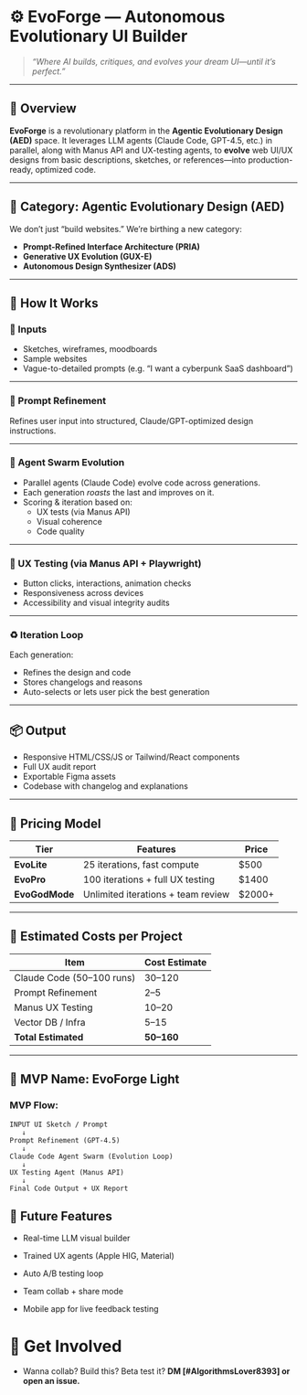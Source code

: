 # ⚙️ EvoForge — Autonomous Evolutionary UI Builder

> _“Where AI builds, critiques, and evolves your dream UI—until it’s perfect.”_

---

## 🚀 Overview

**EvoForge** is a revolutionary platform in the **Agentic Evolutionary Design (AED)** space. It leverages LLM agents (Claude Code, GPT-4.5, etc.) in parallel, along with Manus API and UX-testing agents, to **evolve** web UI/UX designs from basic descriptions, sketches, or references—into production-ready, optimized code.

---

## 🧪 Category: Agentic Evolutionary Design (AED)

We don’t just “build websites.” We’re birthing a new category:
- **Prompt-Refined Interface Architecture (PRIA)**
- **Generative UX Evolution (GUX-E)**
- **Autonomous Design Synthesizer (ADS)**

---

## 🧩 How It Works

### 🔌 Inputs
- Sketches, wireframes, moodboards
- Sample websites
- Vague-to-detailed prompts (e.g. “I want a cyberpunk SaaS dashboard”)

---

### 🔄 Prompt Refinement
Refines user input into structured, Claude/GPT-optimized design instructions.

---

### 🧠 Agent Swarm Evolution
- Parallel agents (Claude Code) evolve code across generations.
- Each generation _roasts_ the last and improves on it.
- Scoring & iteration based on:
  - UX tests (via Manus API)
  - Visual coherence
  - Code quality

---

### 🧪 UX Testing (via Manus API + Playwright)
- Button clicks, interactions, animation checks
- Responsiveness across devices
- Accessibility and visual integrity audits

---

### ♻️ Iteration Loop
Each generation:
- Refines the design and code
- Stores changelogs and reasons
- Auto-selects or lets user pick the best generation

---

## 📦 Output
- Responsive HTML/CSS/JS or Tailwind/React components
- Full UX audit report
- Exportable Figma assets
- Codebase with changelog and explanations

---

## 💸 Pricing Model

| Tier           | Features                            | Price     |
|----------------|-------------------------------------|-----------|
| **EvoLite**     | 25 iterations, fast compute          | $500      |
| **EvoPro**      | 100 iterations + full UX testing     | $1400     |
| **EvoGodMode**  | Unlimited iterations + team review   | $2000+    |

---

## 🧮 Estimated Costs per Project

| Item                      | Cost Estimate |
|---------------------------|---------------|
| Claude Code (50–100 runs) | $30–$120      |
| Prompt Refinement         | $2–$5         |
| Manus UX Testing          | $10–$20       |
| Vector DB / Infra         | $5–$15        |
| **Total Estimated**       | **$50–$160**  |

---

## 🧪 MVP Name: EvoForge Light

### MVP Flow:

```text
INPUT UI Sketch / Prompt
   ↓
Prompt Refinement (GPT-4.5)
   ↓
Claude Code Agent Swarm (Evolution Loop)
   ↓
UX Testing Agent (Manus API)
   ↓
Final Code Output + UX Report

```


## 🔮 Future Features
- Real-time LLM visual builder

- Trained UX agents (Apple HIG, Material)

- Auto A/B testing loop

- Team collab + share mode

- Mobile app for live feedback testing


# 🙌 Get Involved
- Wanna collab? Build this? Beta test it?
**DM [#AlgorithmsLover8393] or open an issue.**
